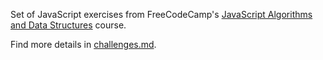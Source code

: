 Set of JavaScript exercises from FreeCodeCamp's [JavaScript Algorithms and Data Structures](https://www.freecodecamp.org/learn/javascript-algorithms-and-data-structures/) course.

Find more details in [challenges.md](https://github.com/emarekica/js/blob/main/freeCodeCamp/challenges.md).
